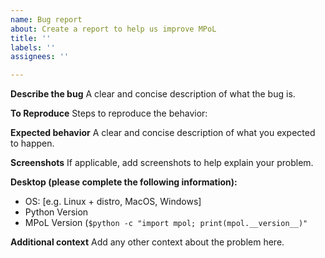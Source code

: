 ```yaml
---
name: Bug report
about: Create a report to help us improve MPoL
title: ''
labels: ''
assignees: ''

---
```


**Describe the bug**
A clear and concise description of what the bug is.

**To Reproduce**
Steps to reproduce the behavior:

**Expected behavior**
A clear and concise description of what you expected to happen.

**Screenshots**
If applicable, add screenshots to help explain your problem.

**Desktop (please complete the following information):**
 - OS: [e.g. Linux + distro, MacOS, Windows]
 - Python Version
 - MPoL Version (`$python -c "import mpol; print(mpol.__version__)"`

**Additional context**
Add any other context about the problem here.
